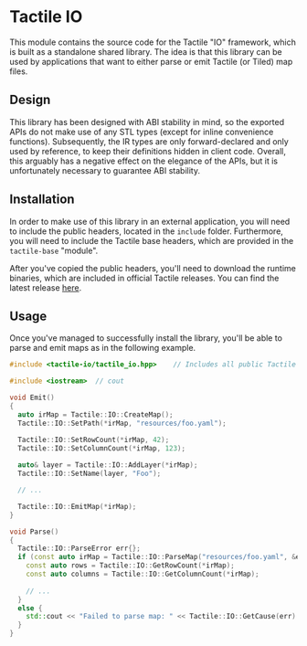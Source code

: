 # Tactile IO

This module contains the source code for the Tactile "IO" framework, which is built as a standalone shared library. The
idea is that this library can be used by applications that want to either parse or emit Tactile (or Tiled) map files.

## Design

This library has been designed with ABI stability in mind, so the exported APIs do not make use of any STL types (except
for inline convenience functions). Subsequently, the IR types are only forward-declared and only used by reference, to
keep their definitions hidden in client code. Overall, this arguably has a negative effect on the elegance of the APIs,
but it is unfortunately necessary to guarantee ABI stability.

## Installation

In order to make use of this library in an external application, you will need to include the public headers, located in
the `include` folder. Furthermore, you will need to include the Tactile base headers, which are provided in
the `tactile-base` "module".

After you've copied the public headers, you'll need to download the runtime binaries, which are included in official
Tactile releases. You can find the latest release
[here](https://github.com/albin-johansson/tactile/releases).

## Usage

Once you've managed to successfully install the library, you'll be able to parse and emit maps as in the following
example.

```C++
#include <tactile-io/tactile_io.hpp>    // Includes all public Tactile IO headers 

#include <iostream>  // cout

void Emit() 
{
  auto irMap = Tactile::IO::CreateMap();
  Tactile::IO::SetPath(*irMap, "resources/foo.yaml");

  Tactile::IO::SetRowCount(*irMap, 42);
  Tactile::IO::SetColumnCount(*irMap, 123);
  
  auto& layer = Tactile::IO::AddLayer(*irMap);
  Tactile::IO::SetName(layer, "Foo");

  // ...

  Tactile::IO::EmitMap(*irMap);
}

void Parse()
{
  Tactile::IO::ParseError err{};
  if (const auto irMap = Tactile::IO::ParseMap("resources/foo.yaml", &err)) {
    const auto rows = Tactile::IO::GetRowCount(*irMap);
    const auto columns = Tactile::IO::GetColumnCount(*irMap);
    
    // ...
  }
  else {
    std::cout << "Failed to parse map: " << Tactile::IO::GetCause(err) << '\n';
  }
}
```